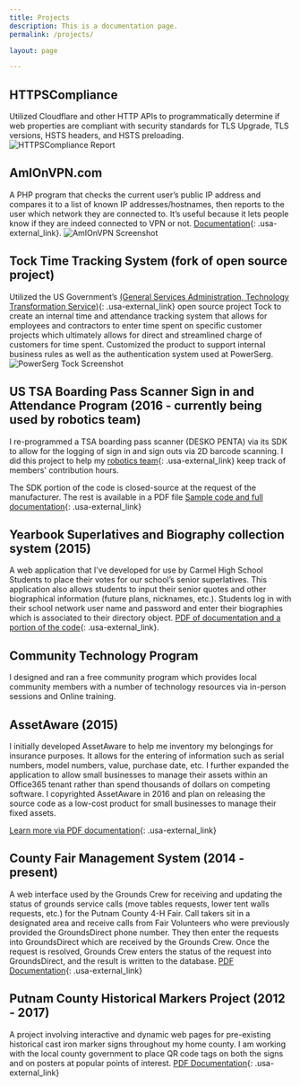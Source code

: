 ```yaml
---
title: Projects
description: This is a documentation page.
permalink: /projects/

layout: page

---
```


## HTTPSCompliance
Utilized Cloudflare and other HTTP APIs to programmatically determine if web properties are compliant with security standards for TLS Upgrade, TLS versions, 
HSTS headers, and HSTS preloading.
![HTTPSCompliance Report](https://01110000011100110111001001100111.com/sergiozygmunt-ip-assets/siteimages/https-sergiozygmunt-com.png)

## AmIOnVPN.com

A PHP program that checks the current user’s public IP address and compares it to a list of known IP addresses/hostnames, then reports to the user which network they are connected to. It’s useful because it lets people know if they are indeed connected to VPN or not. [Documentation](https://s.psdsuc.com/ldtej){: .usa-external_link}.
![AmIOnVPN Screenshot](https://01110000011100110111001001100111.com/sergiozygmunt-ip-assets/siteimages/amionvpn-screenshot.png)

## Tock Time Tracking System (fork of open source project) 
Utilized the US Government’s [(General Services Administration, Technology Transformation Service)](https://18f.gov){: .usa-external_link} open source project Tock to create an internal time and attendance tracking system that allows for employees and contractors to enter time spent on specific customer projects which ultimately allows for direct and streamlined charge of customers for time spent. Customized the product to support internal business rules as well as the authentication system used at PowerSerg.
![PowerSerg Tock Screenshot](https://01110000011100110111001001100111.com/sergiozygmunt-ip-assets/siteimages/tock-screenshot.png)


## US TSA Boarding Pass Scanner Sign in and Attendance Program (2016 - currently being used by robotics team)

I re-programmed a TSA boarding pass scanner (DESKO PENTA) via its SDK to allow for the logging of sign in and sign outs via 2D barcode scanning. I did this project to help my [robotics team](https://s.psdsuc.com/jf5ud){: .usa-external_link} keep track of members' contribution hours.

The SDK portion of the code is closed-source at the request of the manufacturer. The rest is available in a PDF file
[Sample code and full documentation](https://s.psdsuc.com/mrjks){: .usa-external_link}

## Yearbook Superlatives and Biography collection system (2015)
A web application that I’ve developed for use by Carmel High School Students to place their votes for our school’s senior superlatives. This application also allows students to input their senior quotes and other biographical information (future plans, nicknames, etc.). Students log in with their school network user name and password and enter their biographies which is associated to their directory object.
[PDF of documentation and a portion of the code](https://s.psdsuc.com/xj/z9){: .usa-external_link}.

## Community Technology Program

I designed and ran a free community program which provides local community members with a number of technology resources via in-person sessions and Online training.

## AssetAware (2015)

I initially developed AssetAware to help me inventory my belongings for insurance purposes. It allows for the entering of information such as serial numbers, model numbers, value, purchase date, etc. I further expanded the application to allow small businesses to manage their assets within an Office365 tenant rather than spend thousands of dollars on competing software. I copyrighted AssetAware in 2016 and plan on releasing the source code as a low-cost product for small businesses to manage their fixed assets.

[Learn more via PDF documentation](https://s.psdsuc.com/uyz/-){: .usa-external_link}

## County Fair Management System (2014 - present)
A web interface used by the Grounds Crew for receiving and updating the status of grounds service calls (move tables requests, lower tent walls requests, etc.) for the Putnam County 4-H Fair. Call takers sit in a designated area and receive calls from Fair Volunteers who were previously provided the GroundsDirect phone number. They then enter the requests into GroundsDirect which are received by the Grounds Crew. Once the request is resolved, Grounds Crew enters the status of the request into GroundsDirect, and the result is written to the database.
[PDF Documentation](https://s.psdsuc.com/tvb3g){: .usa-external_link}

## Putnam County Historical Markers Project (2012 - 2017)
A project involving interactive and dynamic web pages for pre-existing historical cast iron marker signs throughout my home county. I am working with the local county government to place QR code tags on both the signs and on posters at popular points of interest.
[PDF Documentation](https://s.psdsuc.com/ticwr){: .usa-external_link}